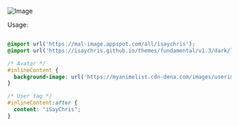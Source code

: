 ![Image](http://i.imgur.com/fqSzBA5.png)

Usage:
```CSS

@import url('https://mal-image.appspot.com/all/isaychris');
@import url('https://isaychris.github.io/themes/fundamental/v1.3/dark/layout.css');

/* Avatar */
#inlineContent {
  background-image: url('https://myanimelist.cdn-dena.com/images/userimages/1117293.jpg');
}

/* User tag */
#inlineContent:after {
  content: "iSayChris";
}
````
